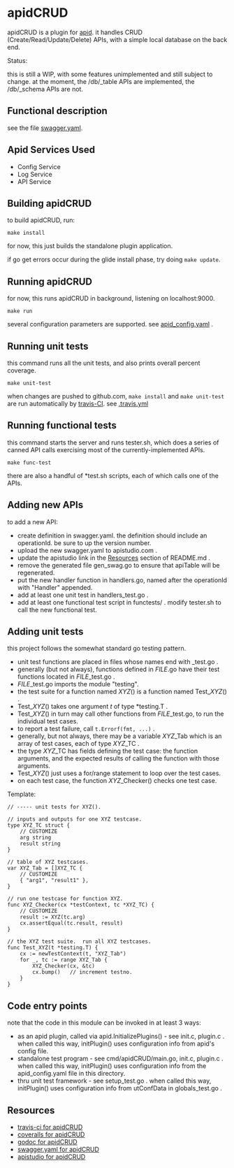 # apidCRUD

apidCRUD is a plugin for 
[apid](http://github.com/30x/apid).
it handles CRUD (Create/Read/Update/Delete) APIs,
with a simple local database on the back end.

Status:

this is still a WIP,
with some features unimplemented and still subject to change.
at the moment, the /db/_table APIs are implemented,
the /db/_schema APIs are not.

## Functional description

see the file [swagger.yaml](swagger.yaml).

## Apid Services Used

* Config Service
* Log Service
* API Service

## Building apidCRUD

to build apidCRUD, run:
```
make install
```

for now, this just builds the standalone plugin application.

if go get errors occur during the glide install phase, try doing `make update`.

## Running apidCRUD
 
for now, this runs apidCRUD in background, listening on localhost:9000.
```
make run
```

several configuration parameters are supported.
see [apid_config.yaml](./apid_config.yaml) .

## Running unit tests
 
this command runs all the unit tests, and also prints overall percent coverage.
```
make unit-test
```

when changes are pushed to github.com,
`make install` and `make unit-test` are run automatically by
[travis-CI](https://travis-ci.org/getting_started).
see [.travis.yml](.travis.yml)

## Running functional tests

this command starts the server and runs tester.sh, which does a series of canned API calls exercising most of the currently-implemented APIs.
```
make func-test
```

there are also a handful of \*test.sh scripts,
each of which calls one of the APIs.

## Adding new APIs

to add a new API:

* create definition in swagger.yaml.
the definition should include an operationId.
be sure to up the version number.
* upload the new swagger.yaml to apistudio.com .
* update the apistudio link in the [Resources](#resources) section of README.md .
* remove the generated file gen_swag.go
to ensure that apiTable will be regenerated.
* put the new handler function in handlers.go,
named after the operationId with "Handler" appended.
* add at least one unit test in handlers_test.go .
* add at least one functional test script in functests/ .
modify tester.sh to call the new functional test.

## Adding unit tests

this project follows the somewhat standard go testing pattern.

* unit test functions are placed in files whose names end with _test.go .
* generally (but not always), functions defined in *FILE*.go have their test functions located in *FILE*_test.go .
* *FILE*_test.go imports the module "testing".
* the test suite for a function named *XYZ*() is a function named Test_*XYZ*() .
* Test_*XYZ*() takes one argument *t* of type \*testing.T .
* Test_*XYZ*() in turn may call other functions from *FILE*_test.go, to run the individual test cases.
* to report a test failure, call `t.Errorf(fmt, ...)` .
* generally, but not always, there may be a variable *XYZ*\_Tab which is an array of test cases, each of type *XYZ*\_TC .
* the type *XYZ*\_TC has fields defining the test case: the function arguments, and the expected results of calling the function with those arguments.
* Test_*XYZ*() just uses a for/range statement to loop over the test cases.
* on each test case, the function *XYZ*_Checker() checks one test case.

Template:
```
// ----- unit tests for XYZ().

// inputs and outputs for one XYZ testcase.
type XYZ_TC struct {
	// CUSTOMIZE
	arg string
	result string
}

// table of XYZ testcases.
var XYZ_Tab = []XYZ_TC {
	// CUSTOMIZE
	{ "arg1", "result1" },
}

// run one testcase for function XYZ.
func XYZ_Checker(cx *testContext, tc *XYZ_TC) {
	// CUSTOMIZE
	result := XYZ(tc.arg)
	cx.assertEqual(tc.result, result)
}

// the XYZ test suite.  run all XYZ testcases.
func Test_XYZ(t *testing.T) {
	cx := newTestContext(t, "XYZ_Tab")
	for _, tc := range XYZ_Tab {
		XYZ_Checker(cx, &tc)
		cx.bump()	// increment testno.
	}
}
```

## Code entry points

note that the code in this module can be invoked in at least 3 ways:

* as an apid plugin, called via apid.InitializePlugins() -
see init.c, plugin.c .
when called this way, initPlugin() uses configuration info from
apid's config file.
* standalone test program - see cmd/apidCRUD/main.go, init.c, plugin.c .
when called this way, initPlugin() uses configuration info from
the apid_config.yaml file in this directory.
* thru unit test framework - see setup_test.go .
when called this way, initPlugin() uses configuration info from
utConfData in globals_test.go .

## Resources

   * [travis-ci for apidCRUD](https://travis-ci.org/30x/apidCRUD)
   * [coveralls for apidCRUD](https://coveralls.io/github/30x/apidCRUD)
   * [godoc for apidCRUD](https://godoc.org/github.com/30x/apidCRUD)
   * [swagger.yaml for apidCRUD](./swagger.yaml)
   * [apistudio for apidCRUD](http://playground.apistudio.io/0f1cefb2-3da2-4c72-87a7-d64791abe9c1/#/)
